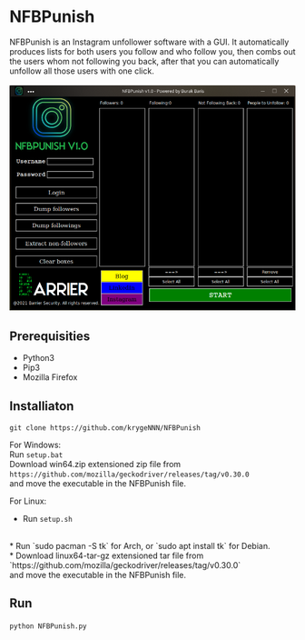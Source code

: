 # NFBPunish
NFBPunish is an Instagram unfollower software with a GUI. 
It automatically produces lists for both users you follow and who follow you, then
combs out the users whom not following you back, after that you can
automatically unfollow all those users with one click.
<br>
<br>
![Desktop View](misc/pic1.png)

## Prerequisities
* Python3
* Pip3
* Mozilla Firefox
## Installiaton

```
git clone https://github.com/krygeNNN/NFBPunish
```
For Windows:<br>
Run `setup.bat`
<br>
Download win64.zip extensioned zip file from <br>`https://github.com/mozilla/geckodriver/releases/tag/v0.30.0`<br>
and move the executable in the NFBPunish file.
<br>

For Linux:<br>
* Run `setup.sh`
<br>
* Run `sudo pacman -S tk` for Arch, or `sudo apt install tk` for Debian.
<br>
* Download linux64-tar-gz extensioned tar file from <br>`https://github.com/mozilla/geckodriver/releases/tag/v0.30.0`<br>
and move the executable in the NFBPunish file.
<br>

## Run
`python NFBPunish.py`
